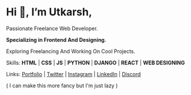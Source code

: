 # Hi 👋, I’m Utkarsh,

Passionate Freelance Web Developer.

**Specializing in Frontend And Designing.**

Exploring Freelancing And Working On Cool Projects.

Skills: **HTML** | **CSS** | **JS** | **PYTHON** | **DJANGO** | **REACT** | **WEB DESIGNING**

Links: [Portfolio](https://utkarshsgithub.github.io/portfolio) | [Twitter](https://twitter.com/UtkarshCodes) | [Instagram](https://instagram.com/utkarshcodes) | [LinkedIn](https://instagram.com/utkarshcodes) | [Discord](https://discord.com/invite/ZsuaFHzvXB)

( I can make this more fancy but I'm just lazy )
